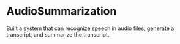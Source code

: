 # AudioSummarization

Built a system that can recognize speech in audio files, generate a transcript, and summarize the transcript.
